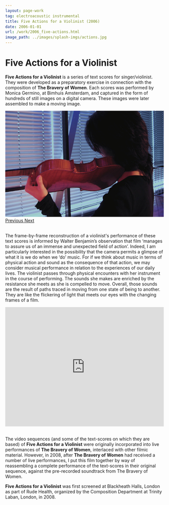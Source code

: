 ```yaml
---
layout: page-work
tag: electroacoustic instrumental
title: Five Actions for a Violinist (2006)
date: 2006-01-01
url: /work/2006_five-actions.html
image_path: ../images/splash-imgs/actions.jpg
---
```

# Five Actions for a Violinist

**Five Actions for a Violinist** is a series of text scores for singer/violinist. They were developed as a preparatory exercise in connection with the composition of **The Bravery of Women**. Each scores was performed by Monica Germino, at Bimhuis Amsterdam, and captured in the form of hundreds of still images on a digital camera. These images were later assembled to make a moving image.

<div id="carouselExampleFade" class="carousel slide carousel-fade" data-ride="carousel">
  <div class="carousel-inner">
    <div class="carousel-item active">
      <img src="/images/fiveactions/fiveactions1.jpg" class="d-block w-80" alt="...">
    </div>
  </div>
  <a class="carousel-control-prev" href="#carouselExampleFade" role="button" data-slide="prev">
    <span class="carousel-control-prev-icon" aria-hidden="true"></span>
    <span class="sr-only">Previous</span>
  </a>
  <a class="carousel-control-next" href="#carouselExampleFade" role="button" data-slide="next">
    <span class="carousel-control-next-icon" aria-hidden="true"></span>
    <span class="sr-only">Next</span>
  </a>
</div>
<br>

The frame-by-frame reconstruction of a violinist's performance of these text scores is informed by Walter Benjamin’s observation that film ‘manages to assure us of an immense and unexpected field of action’. Indeed, I am particularly interested in the possibility that the camera permits a glimpse of what it is we do when we ‘do’ music. For if we think about music in terms of physical action and sound as the consequence of that action, we may consider musical performance in relation to the experiences of our daily lives. The violinist passes through physical encounters with her instrument in the course of performing. The sounds she makes are enriched by the resistance she meets as she is compelled to move. Overall, those sounds are the result of paths traced in moving from one state of being to another. They are like the flickering of light that meets our eyes with the changing frames of a film.

<div style="padding:75% 0 0 0;position:relative;"><iframe src="https://player.vimeo.com/video/55159408?title=0&byline=0&portrait=0" style="position:absolute;top:0;left:0;width:100%;height:100%;" frameborder="0" allow="autoplay; fullscreen" allowfullscreen></iframe></div><script src="https://player.vimeo.com/api/player.js"></script>
<br>

The video sequences (and some of the text-scores on which they are based) of **Five Actions for a Violinist** were originally incorporated into live performances of **The Bravery of Women**, interlaced with other filmic material. However, in 2008, after **The Bravery of Women** had received a number of live performances, I put this film together by way of reassembling a complete performance of the text-scores in their original sequence, against the pre-recorded soundtrack from The Bravery of Women.

**Five Actions for a Violinist** was first screened at Blackheath Halls, London as part of Rude Health, organized by the Composition Department at Trinity Laban, London, in 2008.
